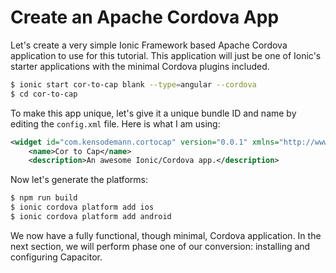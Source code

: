 # Create an Apache Cordova App

Let's create a very simple Ionic Framework based Apache Cordova application to use for this tutorial. This application will just be one of Ionic's starter applications with the minimal Cordova plugins included.

```bash
$ ionic start cor-to-cap blank --type=angular --cordova
$ cd cor-to-cap
```

To make this app unique, let's give it a unique bundle ID and name by editing the `config.xml` file. Here is what I am using:

```xml
<widget id="com.kensodemann.cortocap" version="0.0.1" xmlns="http://www.w3.org/ns/widgets" xmlns:cdv="http://cordova.apache.org/    ns/1.0">
    <name>Cor to Cap</name>
    <description>An awesome Ionic/Cordova app.</description>
```

Now let's generate the platforms:

```bash
$ npm run build
$ ionic cordova platform add ios
$ ionic cordova platform add android
```

We now have a fully functional, though minimal, Cordova application. In the next section, we will perform phase one of our conversion: installing and configuring Capacitor.
